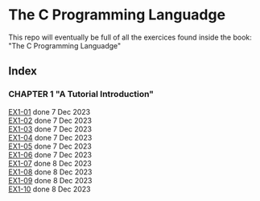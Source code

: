 # The C Programming Languadge

This repo will eventually be full of all the exercices found inside the book: "The C Programming Languadge"

## Index

### CHAPTER 1 "A Tutorial Introduction"

[EX1-01](Chapter%201/ex1-01.c) done 7 Dec 2023<br>
[EX1-02](Chapter%201/ex1-02.c) done 7 Dec 2023<br>
[EX1-03](Chapter%201/ex1-03.c) done 7 Dec 2023<br>
[EX1-04](Chapter%201/ex1-04.c) done 7 Dec 2023<br>
[EX1-05](Chapter%201/ex1-05.c) done 7 Dec 2023<br>
[EX1-06](Chapter%201/ex1-06.c) done 7 Dec 2023<br>
[EX1-07](Chapter%201/ex1-07.c) done 8 Dec 2023<br>
[EX1-08](Chapter%201/ex1-08.c) done 8 Dec 2023<br>
[EX1-09](Chapter%201/ex1-09.c) done 8 Dec 2023<br>
[EX1-10](Chapter%201/ex1-10.c) done 8 Dec 2023<br>


